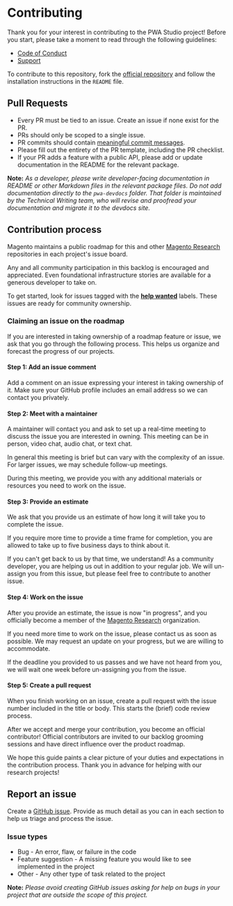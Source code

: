 # Contributing

Thank you for your interest in contributing to the PWA Studio project! Before you start, please take a moment to read through the following guidelines:

-   [Code of Conduct]
-   [Support]

To contribute to this repository, fork the [official repository] and follow the installation instructions in the `README` file.

## Pull Requests

-   Every PR must be tied to an issue. Create an issue if none exist for the PR.
-   PRs should only be scoped to a single issue.
-   PR commits should contain [meaningful commit messages].
-   Please fill out the entirety of the PR template, including the PR checklist.
-   If your PR adds a feature with a public API, please add or update documentation in the README for the relevant package.

**Note:**
_As a developer, please write developer-facing documentation in README or other Markdown files in the relevant package files. Do not add documentation directly to the `pwa-devdocs` folder. That folder is maintained by the Technical Writing team, who will revise and proofread your documentation and migrate it to the devdocs site._

## Contribution process

Magento maintains a public roadmap for this and other [Magento Research] repositories in each project's issue board.

Any and all community participation in this backlog is encouraged and appreciated.
Even foundational infrastructure stories are available for a generous developer to take on.

To get started, look for issues tagged with the **[help wanted]** labels.
These issues are ready for community ownership.

### Claiming an issue on the roadmap

If you are interested in taking ownership of a roadmap feature or issue, we ask that you go through the following process.
This helps us organize and forecast the progress of our projects.

#### Step 1: Add an issue comment

Add a comment on an issue expressing your interest in taking ownership of it.
Make sure your GitHub profile includes an email address so we can contact you privately.

#### Step 2: Meet with a maintainer

A maintainer will contact you and ask to set up a real-time meeting to discuss the issue you are interested in owning.
This meeting can be in person, video chat, audio chat, or text chat.

In general this meeting is brief but can vary with the complexity of an issue.
For larger issues, we may schedule follow-up meetings.

During this meeting, we provide you with any additional materials or resources you need to work on the issue.

#### Step 3: Provide an estimate

We ask that you provide us an estimate of how long it will take you to complete the issue.

If you require more time to provide a time frame for completion, you are allowed to take up to five business days to think about it.

If you can't get back to us by that time, we understand!
As a community developer, you are helping us out in addition to your regular job.
We will un-assign you from this issue, but please feel free to contribute to another issue.

#### Step 4: Work on the issue

After you provide an estimate, the issue is now "in progress", and
you officially become a member of the [Magento Research] organization.

If you need more time to work on the issue, please contact us as soon as possible.
We may request an update on your progress, but we are willing to accommodate.

If the deadline you provided to us passes and we have not heard from you, we will wait one week before un-assigning you from the issue.

#### Step 5: Create a pull request

When you finish working on an issue, create a pull request with the issue number included in the title or body.
This starts the (brief) code review process.

After we accept and merge your contribution, you become an official contributor!
Official contributors are invited to our backlog grooming sessions and have direct influence over the product roadmap.

We hope this guide paints a clear picture of your duties and expectations in the contribution process. Thank you in advance for helping with our research projects!

## Report an issue

Create a [GitHub issue].
Provide as much detail as you can in each section to help us triage and process the issue.

### Issue types

-   Bug - An error, flaw, or failure in the code
-   Feature suggestion - A missing feature you would like to see implemented in the project
-   Other - Any other type of task related to the project

**Note:**
_Please avoid creating GitHub issues asking for help on bugs in your project that are outside the scope of this project._

[code of conduct]: CODE_OF_CONDUCT.md
[support]: SUPPORT.md
[official repository]: https://github.com/magento-research/pwa-studio
[meaningful commit messages]: https://chris.beams.io/posts/git-commit/
[github issue]: https://github.com/magento-research/pwa-studio/issues/new/choose
[magento research]: https://github.com/magento-research
[help wanted]: https://github.com/magento-research/pwa-studio/issues?q=is%3Aissue+is%3Aopen+label%3A%22help+wanted%22
